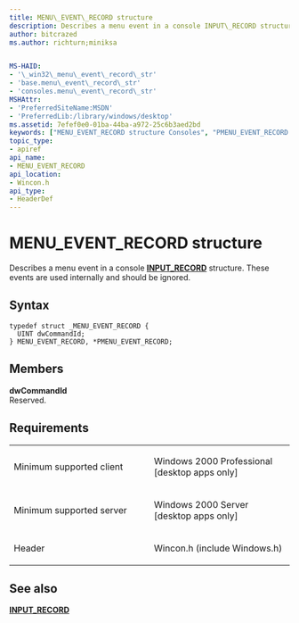 ```yaml
---
title: MENU\_EVENT\_RECORD structure
description: Describes a menu event in a console INPUT\_RECORD structure. These events are used internally and should be ignored.
author: bitcrazed
ms.author: richturn;miniksa


MS-HAID:
- '\_win32\_menu\_event\_record\_str'
- 'base.menu\_event\_record\_str'
- 'consoles.menu\_event\_record\_str'
MSHAttr:
- 'PreferredSiteName:MSDN'
- 'PreferredLib:/library/windows/desktop'
ms.assetid: 7efef0e0-01ba-44ba-a972-25c6b3aed2bd
keywords: ["MENU_EVENT_RECORD structure Consoles", "PMENU_EVENT_RECORD structure pointer Consoles"]
topic_type:
- apiref
api_name:
- MENU_EVENT_RECORD
api_location:
- Wincon.h
api_type:
- HeaderDef
---
```


# MENU\_EVENT\_RECORD structure


Describes a menu event in a console [**INPUT\_RECORD**](input-record-str.md) structure. These events are used internally and should be ignored.

Syntax
------

```ManagedCPlusPlus
typedef struct _MENU_EVENT_RECORD {
  UINT dwCommandId;
} MENU_EVENT_RECORD, *PMENU_EVENT_RECORD;
```

Members
-------

**dwCommandId**  
Reserved.

Requirements
------------

<table>
<colgroup>
<col width="50%" />
<col width="50%" />
</colgroup>
<tbody>
<tr class="odd">
<td><p>Minimum supported client</p></td>
<td><p>Windows 2000 Professional [desktop apps only]</p></td>
</tr>
<tr class="even">
<td><p>Minimum supported server</p></td>
<td><p>Windows 2000 Server [desktop apps only]</p></td>
</tr>
<tr class="odd">
<td><p>Header</p></td>
<td>Wincon.h (include Windows.h)</td>
</tr>
</tbody>
</table>

## <span id="see_also"></span>See also


[**INPUT\_RECORD**](input-record-str.md)

 

 




